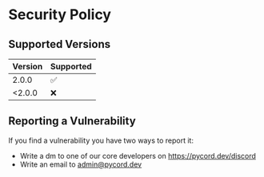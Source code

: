 # Security Policy

## Supported Versions

| Version | Supported          |
| ------- | ------------------ |
| 2.0.0   | :white_check_mark: |
| <2.0.0  | :x:                |

## Reporting a Vulnerability

If you find a vulnerability you have two ways to report it:
- Write a dm to one of our core developers on https://pycord.dev/discord
- Write an email to admin@pycord.dev

